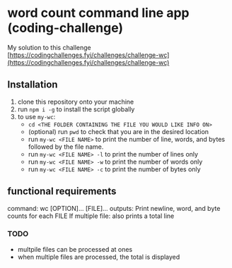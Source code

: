 # word count command line app (coding-challenge)

My solution to this challenge [https://codingchallenges.fyi/challenges/challenge-wc](https://codingchallenges.fyi/challenges/challenge-wc)

## Installation

1. clone this repository onto your machine
2. run `npm i -g` to install the script globally
3. to use `my-wc`:
   - `cd <THE FOLDER CONTAINING THE FILE YOU WOULD LIKE INFO ON>`
   - (optional) run `pwd` to check that you are in the desired location
   - run `my-wc <FILE NAME>` to print the number of line, words, and bytes followed by the file name.
   - run `my-wc <FILE NAME> -l` to print the number of lines only
   - run `my-wc <FILE NAME> -w` to print the number of words only
   - run `my-wc <FILE NAME> -c` to print the number of bytes only

## functional requirements

command: wc [OPTION]... [FILE]...
outputs: Print newline, word, and byte counts for each FILE
If multiple file: also prints a total line

### TODO

- multpile files can be processed at ones
- when multiple files are processed, the total is displayed
